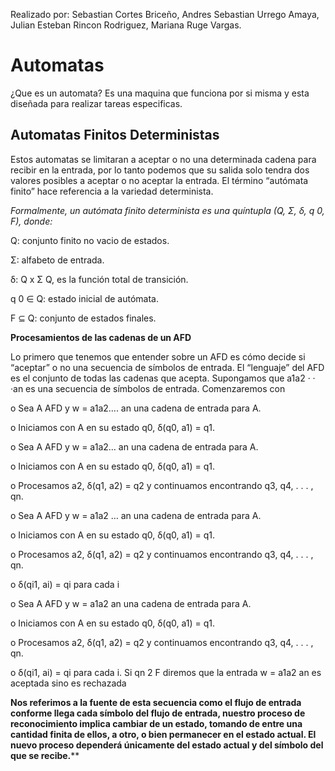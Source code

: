 Realizado por: Sebastian Cortes Briceño, Andres Sebastian Urrego Amaya, Julian Esteban Rincon Rodriguez, Mariana Ruge Vargas.

# Automatas

¿Que es un automata? Es una maquina que funciona por si misma y esta diseñada para realizar tareas especificas.

## Automatas Finitos Deterministas
Estos automatas se limitaran a aceptar o no una determinada cadena para recibir en la entrada, por lo tanto podemos que su salida solo tendra dos valores posibles a aceptar o no aceptar la entrada. El término “autómata finito” hace referencia a la variedad determinista.

*Formalmente, un autómata finito determinista es una quíntupla (Q, Σ, δ, q 0, F), donde:*

 Q: conjunto finito  no vacio de estados.

  Σ: alfabeto de entrada. 

δ: Q x Σ  Q, es la función total de transición. 

q 0 ∈ Q: estado inicial de autómata.

 F ⊆ Q: conjunto de estados finales.

**Procesamientos de las cadenas de un AFD**

Lo primero que tenemos que entender sobre un AFD es cómo decide si “aceptar” o no una secuencia de símbolos de entrada. El “lenguaje” del AFD es el conjunto de todas las cadenas que acepta. Supongamos que a1a2 · · ·an es una secuencia de símbolos de entrada. Comenzaremos con

o   Sea A AFD y w = a1a2…. an una cadena de entrada para A.

o   Iniciamos con A en su estado q0, δ(q0, a1) = q1.

o   Sea A AFD y w = a1a2… an una cadena de entrada para A.

o   Iniciamos con A en su estado q0, δ(q0, a1) = q1.

o   Procesamos a2, δ(q1, a2) = q2 y continuamos encontrando q3, q4, . . . , qn.

o   Sea A AFD y w = a1a2 … an una cadena de entrada para A.

o   Iniciamos con A en su estado q0, δ(q0, a1) = q1.

o   Procesamos a2, δ(q1, a2) = q2 y continuamos encontrando q3, q4, . . . , qn.

o   δ(qi1, ai) = qi para cada i

o   Sea A AFD y w = a1a2    an una cadena de entrada para A.

o   Iniciamos con A en su estado q0, δ(q0, a1) = q1.

o   Procesamos a2, δ(q1, a2) = q2 y continuamos encontrando q3, q4, . . . , qn.

o   δ(qi1, ai) = qi para cada i. Si qn 2 F diremos que la entrada w = a1a2    an es aceptada sino es rechazada

**Nos referimos a la fuente de esta secuencia como el flujo de entrada conforme llega cada símbolo del flujo de entrada, nuestro proceso de reconocimiento implica cambiar de un estado, tomando de entre una cantidad finita de ellos, a otro, o bien permanecer en el estado actual.  El nuevo proceso dependerá únicamente del estado actual y del símbolo del que se recibe.****


